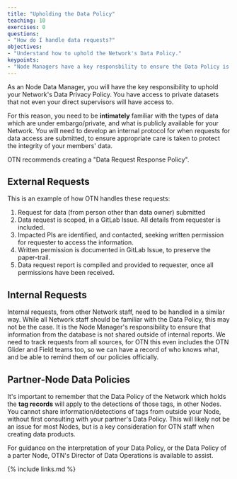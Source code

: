 ```yaml
---
title: "Upholding the Data Policy"
teaching: 10
exercises: 0
questions:
- "How do I handle data requests?"
objectives:
- "Understand how to uphold the Network's Data Policy."
keypoints:
- "Node Managers have a key responsbility to ensure the Data Policy is followed."
---
```



As an Node Data Manager, you will have the key responsibility to uphold your Network's Data Privacy Policy. You have access to private datasets that not even your direct supervisors will have access to. 

For this reason, you need to be **intimately** familiar with the types of data which are under embargo/private, and what is publicly available for your Network. You will need to develop an internal protocol for when requests for data access are submitted, to ensure appropriate care is taken to protect the integrity of your members' data.

OTN recommends creating a "Data Request Response Policy".


## External Requests

This is an example of how OTN handles these requests:

1. Request for data (from person other than data owner) submitted
2. Data request is scoped, in a GitLab Issue. All details from requester is included.
3. Impacted PIs are identified, and contacted, seeking written permission for requester to access the information.
4. Written permission is documented in GitLab Issue, to preserve the paper-trail.
5. Data request report is compiled and provided to requester, once all permissions have been received.


## Internal Requests

Internal requests, from other Network staff, need to be handled in a similar way. While all Network staff should be familiar with the Data Policy, this may not be the case. It is the Node Manager's responsibility to ensure that information from the database is not shared outside of internal reports. We need to track requests from all sources, for OTN this even includes the OTN Glider and Field teams too, so we can have a record of who knows what, and be able to remind them of our policies officially.


## Partner-Node Data Policies

It's important to remember that the Data Policy of the Network which holds the **tag records** will apply to the detections of those tags, in other Nodes. You cannot share information/detections of tags from outside your Node, without first consulting with your partner's Data Policy. This will likely not be an issue for most Nodes, but is a key consideration for OTN staff when creating data products.

For guidance on the interpretation of your Data Policy, or the Data Policy of a parter Node, OTN's Director of Data Operations is available to assist.


{% include links.md %}
